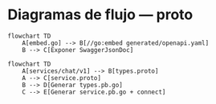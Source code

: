 # Diagramas de flujo — proto

```mermaid
flowchart TD
    A[embed.go] --> B[//go:embed generated/openapi.yaml]
    B --> C[Exponer SwaggerJsonDoc]
```

```mermaid
flowchart TD
    A[services/chat/v1] --> B[types.proto]
    A --> C[service.proto]
    B --> D[Generar types.pb.go]
    C --> E[Generar service.pb.go + connect]
```
